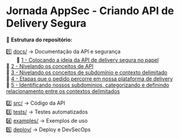 # Jornada AppSec - Criando API de Delivery Segura

📂 **Estrutura do repositório:**

1️⃣ [docs/](./docs) → Documentação da API e segurança  
  📄 [1 - Colocando a ideia da API de delivery segura no papel](./docs/1-%20Colocando%20a%20ideia%20da%20API%20de%20delivery%20segura%20no%20papel.pdf)  
  📄 [2 - Nivelando os conceitos de API](./docs/2-%20Nivelando%20os%20conceitos%20de%20API.pdf)  
  📄 [3 - Nivelando os conceitos de subdomínio e contexto delimitado](./docs/3-%20Nivelando%20os%20conceitos%20de%20subdom%C3%ADnio%20e%20contexto%20delimitado.pdf)  
  📄 [4 - Etapas que o pedido percorre em nossa plataforma de delivery](./docs/4-%20Etapas%20que%20o%20pedido%20percorre%20em%20nossa%20plataforma%20de%20delivery.pdf)  
  📄 [5 - Identificando nossos subdomínios, categorizando e definindo relacionamento entre os contextos delimitados](./docs/5-%20Identificando%20nossos%20subdom%C3%ADnios,%20categorizando%20e%20definindo%20relacionamento%20entre%20os%20contextos%20delimitados.pdf)


2️⃣ [src/](./src) → Código da API  
3️⃣ [tests/](./tests) → Testes automatizados  
4️⃣ [examples/](./examples) → Exemplos de uso  
5️⃣ [deploy/](./deploy) → Deploy e DevSecOps
